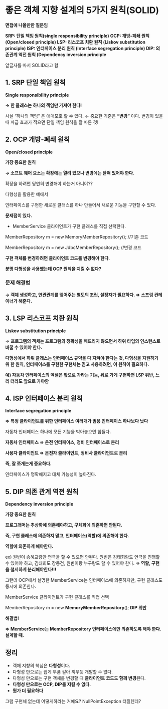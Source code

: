 # 좋은 객체 지향 설계의 5가지 원칙(SOLID)

**면접에 나올만한 질문임**

**SRP: 단일 책임 원칙(single responsibility principle)
OCP: 개방-폐쇄 원칙 (Open/closed principle)
LSP: 리스코프 치환 원칙 (Liskov substitution principle)
ISP: 인터페이스 분리 원칙 (Interface segregation principle)
DIP: 의존관계 역전 원칙 (Dependency inversion principle**

앞글자를 따서 SOLID라고 함

## 1. SRP 단일 책임 원칙

**Single responsibility principle**

**→ 한 클래스는 하나의 책임만 가져야 한다!**

사실 “하나의 책임” 은 애매모호 할 수 있다.   ←  중요한 기준은 **“변경”** 이다. 변경이 있을때 파급 효과가 적으면 단일 책임 원칙을 잘 따른 것!

## 2. OCP 개방-폐쇄 원칙

**Open/closed principle**

**가장 중요한 원칙**

**→ 소프트 웨어 요소는 확장에는 열려 있으나 변경에는 닫혀 있어야 한다.**

확장을 하려면 당연히 변경해야 하는거 아니야??

다형성을 활용한 예에서

인터페이스를 구현한 새로운 클래스를 하나 만들어서 새로운 기능을 구현할 수 있다.

**문제점이 있다.**

- MemberService 클라이언트가 구현 클래스를 직접 선택한다.

MemberRepository m = new MemoryMemberRepository(); //기존 코드

MemberRepository m = new JdbcMemberRepository(); //변경 코드

**구현 객체를 변경하려면 클라이언트 코드를 변경해야 한다.**

**분명 다형성을 사용했는데 OCP 원칙을 지킬 수 없다?**

### 문제 해결법

**→ 객체 생성하고, 연관관계를 맺어주는 별도의 조립, 설정자가 필요하다. ⇒ 스프링 컨테이너가 해준다.**

## 3. LSP 리스코프 치환 원칙

**Liskov substitution principle**

⇒ **프로그램의 객체는 프로그램의 정확성을 깨뜨리지 않으면서 하위 타입의 인스턴스로 바꿀 수 있어야 한다.**

**다형성에서 하위 클래스는 인터페이스 규약을 다 지켜야 한다는 것, 다형성을 지원하기 위
한 원칙, 인터페이스를 구현한 구현체는 믿고 사용하려면, 이 원칙이 필요하다.**

**예) 자동차 인터페이스의 엑셀은 앞으로 가라는 기능, 뒤로 가게 구현하면 LSP 위반, 느리
더라도 앞으로 가야함**

## 4. ISP 인터페이스 분리 원칙

**Interface segregation principle**

**⇒ 특정 클라이언트를 위한 인터페이스 여러개가 범용 인터페이스 하나보다 낫다**

자동차 인터페이스 하나에 모든 기능을 박아놓으면 힘들다.

**자동차 인터페이스 ⇒ 운전 인터페이스, 정비 인터페이스로 분리**

**사용자 클라이언트 ⇒ 운전자 클라이언트, 정비사 클라이언트로 분리**

**즉, 잘 쪼개는게 중요하다.**

인터페이스가 명확해지고 대체 가능성이 높아진다.

## 5. DIP 의존 관계 역전 원칙

**Dependency inversion principle**

**가장 중요한 원칙**

**프로그래머는 추상화에 의존해야하고, 구체화에 의존하면 안된다.**

**즉, 구현 클래스에 의존하지 말고, 인터페이스(역할)에 의존해야 한다.** 

**역할에 의존하게 해야한다.** 

ex) 원빈이 송혜교랑만 연극을 할 수 있으면 안된다.
원빈은 김태희랑도 연극을 진행할 수 있어야 하고,
김태희도 장동건, 원빈이랑 누구랑도 할 수 있어야 한다.
**⇒ 역할, 구현을 철저하게 분리해야한다!!!**

그런데 OCP에서 설명한 MemberService는 인터페이스에 의존하지만, 구현 클래스도
동시에 의존한다.

MemberService 클라이언트가 구현 클래스를 직접 선택

MemberRepository m = new **MemoryMemberRepository**();
**DIP 위반**

**해결법!**

**⇒ MemberService는 MemberRepository 인터페이스에만 의존하도록 해야 한다. 설계할 때.**

## 정리

- 객체 지향의 핵심은 **다형성**이다.
- 다형성 만으로는 쉽게 부품 갈아 끼우듯 개발할 수 없다.
- 다형성 만으로는 구현 객체를 변경할 때 **클라이언트 코드도 함께 변경**된다.
- **다형성 만으로는 OCP, DIP를 지킬 수 없다.**
- **뭔가 더 필요하다**

그럼 구현체 없는데 어떻게하라는 거에요? NullPointException 터질텐데?